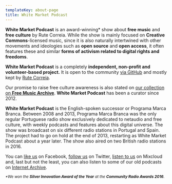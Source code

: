 ```yaml
---
templateKey: about-page
title: White Market Podcast
---
```

**White Market Podcast** is an award-winning* show about **free music** and **free culture** by Rute Correia. While the show is mainly focused on **Creative Commons**-licensed music, since it is also naturally intertwined with other movements and ideologies such as **open source** and **open access**, it often features these and similar **forms of activism related to digital rights and freedoms**.

**White Market Podcast** is a completely **independent, non-profit and volunteer-based project.** It is open to the community [via GitHub](https://github.com/WhiteMarketPodcast) and mostly kept by [Rute Correia](https://aariops.github.io/).

Our promise to raise free culture awareness is also stated on [our collection on **Free Music Archive**](http://freemusicarchive.org/curator/programamarcabranca/). **White Market Podcast** has been a curator since 2012.

**White Market Podcast** is the English-spoken successor or Programa Marca Branca. Between 2008 and 2013, Programa Marca Branca was the only regular Portuguese radio show exclusively dedicated to netaudio and free culture, with weekly podcasts and features about this digital universe. The show was broadcast on six different radio stations in Portugal and Spain. The project had to go on hold at the end of 2013, restarting as White Market Podcast about a year later. The show also aired on two British radio stations in 2016.

You can [like us](https://www.facebook.com/whitemarketpodcast) on Facebook, [follow us](https://twitter.com/WhiteMarketCast) on Twitter, [listen to us](https://www.mixcloud.com/whitemarketpodcast/) on Mixcloud and, last but not the least, you can also listen to some of our old podcasts on [Internet Archive](https://archive.org/search.php?query=creator%3A%22White+Market+Podcast%22).

_<small>*We won the **Silver Innovation Award of the Year** at the **Community Radio Awards 2016**.</small>_
